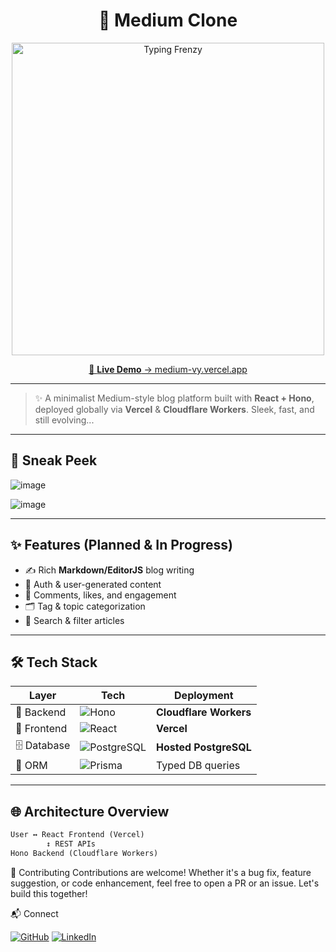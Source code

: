 <h1 align="center">
  📰 Medium Clone
</h1>

<p align="center">
  <img src="https://i.giphy.com/media/13GIgrGdslD9oQ/giphy.gif" width="500" alt="Typing Frenzy" />
</p>

<p align="center">
  <a href="https://medium-vy.vercel.app" target="_blank">
    🚀 <strong>Live Demo</strong> → medium-vy.vercel.app
  </a>
</p>

---

> ✨ A minimalist Medium-style blog platform built with **React + Hono**, deployed globally via **Vercel** & **Cloudflare Workers**. Sleek, fast, and still evolving...

---

## 📸 Sneak Peek

<p align="center">
  
  ![image](https://github.com/user-attachments/assets/067eb42a-a3de-4748-968f-374eafc011a4)


  ![image](https://github.com/user-attachments/assets/94c9c334-f89c-430b-8506-216b316e40e6)


</p>

---

## ✨ Features (Planned & In Progress)

- ✍️ Rich **Markdown/EditorJS** blog writing
- 🔐 Auth & user-generated content
- 💬 Comments, likes, and engagement
- 🗂️ Tag & topic categorization
- 🔎 Search & filter articles

---

## 🛠️ Tech Stack

| Layer        | Tech                                                                 | Deployment                  |
|--------------|----------------------------------------------------------------------|-----------------------------|
| 🧠 Backend    | ![Hono](https://img.shields.io/badge/Hono-Backend-blueviolet?logo=cloudflare&logoColor=white) | **Cloudflare Workers**      |
| 🎨 Frontend   | ![React](https://img.shields.io/badge/React-Frontend-61DAFB?logo=react&logoColor=black)       | **Vercel**                  |
| 🗄️ Database   | ![PostgreSQL](https://img.shields.io/badge/PostgreSQL-DB-336791?logo=postgresql&logoColor=white) | **Hosted PostgreSQL**       |
| 🎯 ORM        | ![Prisma](https://img.shields.io/badge/Prisma-ORM-2D3748?logo=prisma&logoColor=white)        | Typed DB queries            |

---

## 🌐 Architecture Overview

```txt
User ↔️ React Frontend (Vercel)
        ↕️ REST APIs
Hono Backend (Cloudflare Workers)


```

🙌 Contributing
Contributions are welcome! Whether it's a bug fix, feature suggestion, or code enhancement, feel free to open a PR or an issue. Let's build this together!

📬 Connect
<p align="left"> <a href="https://github.com/vipinYadav-dev" target="_blank"><img alt="GitHub" src="https://img.shields.io/badge/GitHub-@vipinYadav--dev-181717?style=flat&logo=github&logoColor=white" /></a> <a href="https://www.linkedin.com/in/vipinyadav/" target="_blank"><img alt="LinkedIn" src="https://img.shields.io/badge/LinkedIn-Vipin%20Yadav-blue?style=flat&logo=linkedin" /></a> </p>

